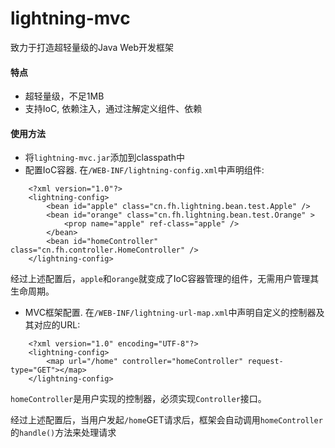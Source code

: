 lightning-mvc
============

致力于打造超轻量级的Java Web开发框架

#### 特点
* 超轻量级，不足1MB
* 支持IoC, 依赖注入，通过注解定义组件、依赖

#### 使用方法
* 将`lightning-mvc.jar`添加到classpath中
* 配置IoC容器. 在`/WEB-INF/lightning-config.xml`中声明组件:
```
    <?xml version="1.0"?>
    <lightning-config>
        <bean id="apple" class="cn.fh.lightning.bean.test.Apple" />
        <bean id="orange" class="cn.fh.lightning.bean.test.Orange" >
            <prop name="apple" ref-class="apple" />
        </bean>
        <bean id="homeController" class="cn.fh.controller.HomeController" />
    </lightning-config>
```
经过上述配置后，`apple`和`orange`就变成了IoC容器管理的组件，无需用户管理其生命周期。
* MVC框架配置. 在`/WEB-INF/lightning-url-map.xml`中声明自定义的控制器及其对应的URL:
```
    <?xml version="1.0" encoding="UTF-8"?>
    <lightning-config>
        <map url="/home" controller="homeController" request-type="GET"></map>
    </lightning-config>
```
`homeController`是用户实现的控制器，必须实现`Controller`接口。

经过上述配置后，当用户发起`/home`GET请求后，框架会自动调用`homeController`的`handle()`方法来处理请求
